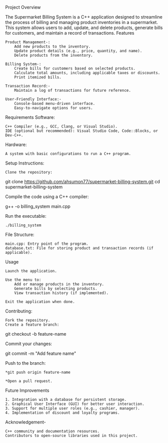 Project Overview

The Supermarket Billing System is a C++ application designed to streamline the process of billing and managing product inventories in a supermarket. This system allows users to add, update, and delete products, generate bills for customers, and maintain a record of transactions.
Features

    Product Management-:
        Add new products to the inventory.
        Update product details (e.g., price, quantity, and name).
        Delete products from the inventory.

    Billing System-:
        Create bills for customers based on selected products.
        Calculate total amounts, including applicable taxes or discounts.
        Print itemized bills.

    Transaction Record:-
        Maintain a log of transactions for future reference.

    User-Friendly Interface:-
        Console-based menu-driven interface.
        Easy-to-navigate options for users.

Requirements Software:

    C++ Compiler (e.g., GCC, Clang, or Visual Studio).
    IDE (optional but recommended): Visual Studio Code, Code::Blocks, or Dev-C++.

Hardware:

    A system with basic configurations to run a C++ program.

Setup Instructions:

    Clone the repository:

git clone https://github.com/ahsumon77/supermarket-billing-system.git
cd supermarket-billing-system

Compile the code using a C++ compiler:

g++ -o billing_system main.cpp

Run the executable:

    ./billing_system

File Structure:

    main.cpp: Entry point of the program.
    database.txt: File for storing product and transaction records (if applicable).

Usage

    Launch the application.

    Use the menu to:
        Add or manage products in the inventory.
        Generate bills by selecting products.
        View transaction history (if implemented).

    Exit the application when done.

Contributing: 

    Fork the repository.
    Create a feature branch:

git checkout -b feature-name

Commit your changes:

git commit -m "Add feature name"

Push to the branch:

    *git push origin feature-name

    *Open a pull request.

Future Improvements

    1. Integration with a database for persistent storage.
    2. Graphical User Interface (GUI) for better user interaction.
    3. Support for multiple user roles (e.g., cashier, manager).
    4. Implementation of discount and loyalty programs.

Acknowledgement-

    C++ community and documentation resources.
    Contributors to open-source libraries used in this project.
